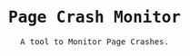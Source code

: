 <h1 align='center'>
   <samp>Page Crash Monitor</samp>
</h1>
<p align = "center">
  <samp>A tool to Monitor Page Crashes. </samp>
</p>
